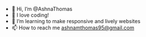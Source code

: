 - 👋 Hi, I’m @AshnaThomas
- 👀 I love coding!
- 🌱 I’m learning to make responsive and lively websites
- 📫 How to reach me ashnamthomas95@gmail.com

<!---
AshnaThomas/AshnaThomas is a ✨ special ✨ repository because its `README.md` (this file) appears on your GitHub profile.
You can click the Preview link to take a look at your changes.
--->
